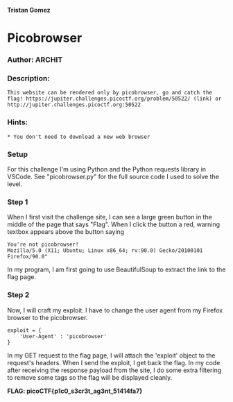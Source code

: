 **Tristan Gomez**

# Picobrowser


### Author: ARCHIT 

### Description:
`
This website can be rendered only by picobrowser, go and catch the flag!
https://jupiter.challenges.picoctf.org/problem/50522/ (link) or http://jupiter.challenges.picoctf.org:50522
`

### Hints:
    * You don't need to download a new web browser


### Setup
For this challenge I'm using Python and the Python requests library in VSCode. See "picobrowser.py" for the full source code I used to solve the level.

### Step 1
When I first visit the challenge site, I can see a large green button in the middle of the page that says "Flag". When I click the button a red, warning textbox appears above the button saying 

```
You're not picobrowser! 
Mozilla/5.0 (X11; Ubuntu; Linux x86_64; rv:90.0) Gecko/20100101 Firefox/90.0" 
```

In my program, I am first going to use BeautifulSoup to extract the link to the flag page.

### Step 2
Now, I will craft my exploit. I have to change the user agent from my Firefox browser to the picobrowser. 

```
exploit = {
    'User-Agent' : 'picobrowser'
}
```

In my GET request to the flag page, I will attach the 'exploit' object to the request's headers. When I send the exploit, I get back the flag. In my code after receiving the response payload from the site, I do some extra filtering to remove some tags so the flag will be displayed cleanly. 

**FLAG: picoCTF{p1c0_s3cr3t_ag3nt_51414fa7}**

